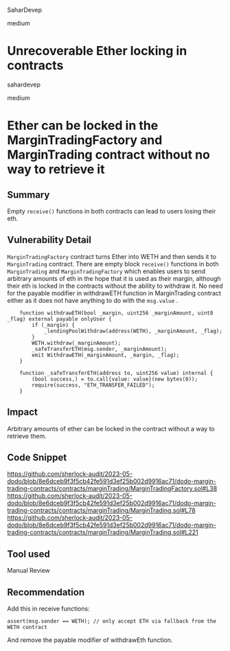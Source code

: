 SaharDevep

medium

# Unrecoverable Ether locking in contracts

sahardevep

medium

# Ether can be locked in the MarginTradingFactory and MarginTrading contract without no way to retrieve it


## Summary

Empty `receive()` functions in both contracts can lead to users losing their eth.


## Vulnerability Detail

`MarginTradingFactory` contract turns Ether into WETH and then sends it to `MarginTrading` contract. There are empty block `receive()` functions in both `MarginTrading` and `MarginTradingFactory` which enables users to send arbitrary amounts of eth in the hope that it is used as their margin, although their eth is locked in the contracts without the ability to withdraw it.
No need for the payable modifier in withdrawETH function in MarginTrading contract either as it does not have anything to do with the `msg.value` . 

```solidity
    function withdrawETH(bool _margin, uint256 _marginAmount, uint8 _flag) external payable onlyUser {
        if (_margin) {
            _lendingPoolWithdraw(address(WETH), _marginAmount, _flag);
        }
        WETH.withdraw(_marginAmount);
        _safeTransferETH(msg.sender, _marginAmount);
        emit WithdrawETH(_marginAmount, _margin, _flag);
    }
```

```solidity
    function _safeTransferETH(address to, uint256 value) internal {
        (bool success,) = to.call{value: value}(new bytes(0));
        require(success, "ETH_TRANSFER_FAILED");
    }
```

## Impact

Arbitrary amounts of ether can be locked in the contract without a way to retrieve them.

## Code Snippet

https://github.com/sherlock-audit/2023-05-dodo/blob/8e6dceb9f3f5cb42fe591d3ef25b002d9916ac71/dodo-margin-trading-contracts/contracts/marginTrading/MarginTradingFactory.sol#L38
https://github.com/sherlock-audit/2023-05-dodo/blob/8e6dceb9f3f5cb42fe591d3ef25b002d9916ac71/dodo-margin-trading-contracts/contracts/marginTrading/MarginTrading.sol#L78
https://github.com/sherlock-audit/2023-05-dodo/blob/8e6dceb9f3f5cb42fe591d3ef25b002d9916ac71/dodo-margin-trading-contracts/contracts/marginTrading/MarginTrading.sol#L221

## Tool used

Manual Review

## Recommendation
Add this in receive functions:

```solidity
assert(msg.sender == WETH); // only accept ETH via fallback from the WETH contract
```
And remove the payable modifier of withdrawEth function.



